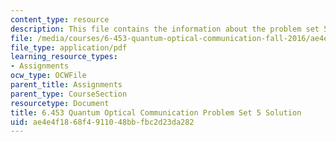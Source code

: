 ```yaml
---
content_type: resource
description: This file contains the information about the problem set 5 solution.
file: /media/courses/6-453-quantum-optical-communication-fall-2016/ae4e4f1868f4911048bbfbc2d23da282_MIT6_453F16_ps5_sol.pdf
file_type: application/pdf
learning_resource_types:
- Assignments
ocw_type: OCWFile
parent_title: Assignments
parent_type: CourseSection
resourcetype: Document
title: 6.453 Quantum Optical Communication Problem Set 5 Solution
uid: ae4e4f18-68f4-9110-48bb-fbc2d23da282
---
```

